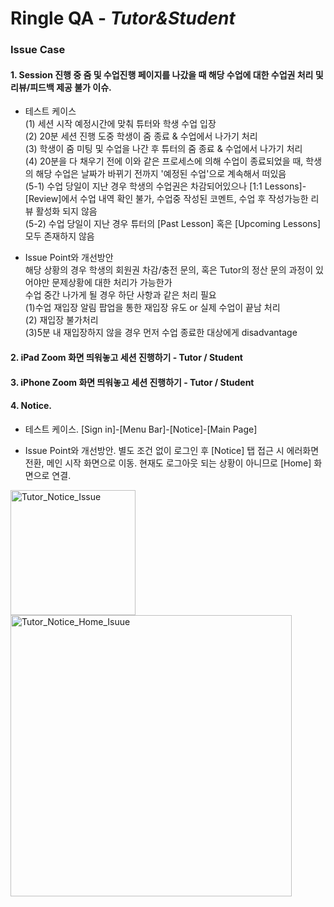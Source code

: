# Ringle QA - *Tutor&Student*



### **Issue Case**
#### 1. Session 진행 중 줌 및 수업진행 페이지를 나갔을 때 해당 수업에 대한 수업권 처리 및 리뷰/피드백 제공 불가 이슈.

- 테스트 케이스<br/>
(1) 세션 시작 예정시간에 맞춰 튜터와 학생 수업 입장<br/>
(2) 20분 세션 진행 도중 학생이 줌 종료 & 수업에서 나가기 처리<br/>
(3) 학생이 줌 미팅 및 수업을 나간 후 튜터의 줌 종료 & 수업에서 나가기 처리<br/>
(4) 20분을 다 채우기 전에 이와 같은 프로세스에 의해 수업이 종료되었을 때, 학생의 해당 수업은 날짜가 바뀌기 전까지 '예정된 수업'으로 계속해서 떠있음<br/>
(5-1) 수업 당일이 지난 경우 학생의 수업권은 차감되어있으나 [1:1 Lessons]-[Review]에서 수업 내역 확인 불가, 수업중 작성된 코멘트, 수업 후 작성가능한 리뷰 활성화 되지 않음<br/>
(5-2) 수업 당일이 지난 경우 튜터의 [Past Lesson] 혹은 [Upcoming Lessons] 모두 존재하지 않음<br/>

- Issue Point와 개선방안<br/>
해당 상황의 경우 학생의 회원권 차감/충전 문의, 혹은 Tutor의 정산 문의 과정이 있어야만 문제상황에 대한 처리가 가능한가<br/>
수업 중간 나가게 될 경우 하단 사항과 같은 처리 필요<br/>
(1)수업 재입장 알림 팝업을 통한 재입장 유도 or 실제 수업이 끝남 처리<br/>
(2) 재입장 불가처리<br/>
(3)5분 내 재입장하지 않을 경우 먼저 수업 종료한 대상에게 disadvantage<br/>

#### 2. iPad Zoom 화면 띄워놓고 세션 진행하기 - Tutor / Student




#### 3. iPhone Zoom 화면 띄워놓고 세션 진행하기 - Tutor / Student




#### 4. Notice. 

- 테스트 케이스. 
[Sign in]-[Menu Bar]-[Notice]-[Main Page]

- Issue Point와 개선방안. 
별도 조건 없이 로그인 후 [Notice] 탭 접근 시 에러화면 전환, 메인 시작 화면으로 이동. 
현재도 로그아웃 되는 상황이 아니므로 [Home] 화면으로 연결. 

<img width="200" alt="Tutor_Notice_Issue" src="https://user-images.githubusercontent.com/93983402/140917691-d440bdbd-df56-44ba-92ee-c44ce8e2279a.png">  <img width="450" alt="Tutor_Notice_Home_Isuue" src="https://user-images.githubusercontent.com/93983402/140917717-2f917790-cbd7-4511-9cc5-3d86b3d03782.png" >
